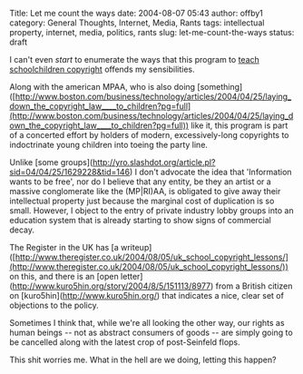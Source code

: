 Title: Let me count the ways
date: 2004-08-07 05:43
author: offby1
category: General Thoughts, Internet, Media, Rants
tags: intellectual property, internet, media, politics, rants
slug: let-me-count-the-ways
status: draft

I can't even _start_ to enumerate the ways that this program to [teach schoolchildren copyright](http://www.musicmanifesto.co.uk/) offends my sensibilities.

Along with the american MPAA, who is also doing \[something\]([http://www.boston.com/business/technology/articles/2004/04/25/laying_down_the_copyright_law____to_children?pg=full](http://www.boston.com/business/technology/articles/2004/04/25/laying_down_the_copyright_law____to_children?pg=full)) like it, this program is part of a concerted effort by holders of modern, excessively-long copyrights to indoctrinate young children into toeing the party line.

Unlike \[some groups\](<http://yro.slashdot.org/article.pl?sid=04/04/25/1629228&tid=146>) I don't advocate the idea that 'Information wants to be free', nor do I believe that any entity, be they an artist or a massive conglomerate like the (MP\|RI)AA, is obligated to give away their intellectual property just because the marginal cost of duplication is so small. However, I object to the entry of private industry lobby groups into an education system that is already starting to show signs of commercial decay.

The Register in the UK has \[a writeup\]([http://www.theregister.co.uk/2004/08/05/uk_school_copyright_lessons/](http://www.theregister.co.uk/2004/08/05/uk_school_copyright_lessons/)) on this, and there is an \[open letter\](<http://www.kuro5hin.org/story/2004/8/5/151113/8977>) from a British citizen on \[kuro5hin\](<http://www.kuro5hin.org/>) that indicates a nice, clear set of objections to the policy.

Sometimes I think that, while we're all looking the other way, our rights as human beings \-- not as abstract consumers of goods \-- are simply going to be cancelled along with the latest crop of post-Seinfeld flops.

This shit worries me. What in the hell are we doing, letting this happen?
